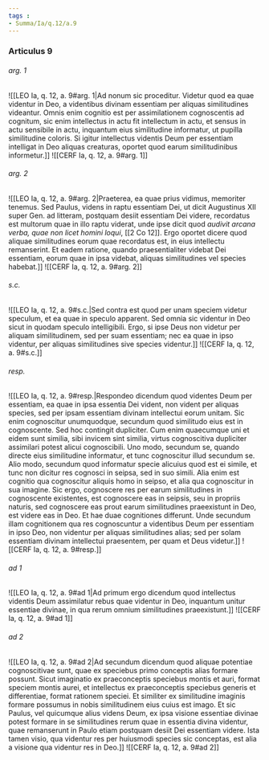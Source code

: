 ```yaml
---
tags : 
- Summa/Ia/q.12/a.9
---
```


### Articulus 9

###### arg. 1
![[LEO Ia, q. 12, a. 9#arg. 1|Ad nonum sic proceditur. Videtur quod ea quae videntur in Deo, a videntibus divinam essentiam per aliquas similitudines videantur. Omnis enim cognitio est per assimilationem cognoscentis ad cognitum, sic enim intellectus in actu fit intellectum in actu, et sensus in actu sensibile in actu, inquantum eius similitudine informatur, ut pupilla similitudine coloris. Si igitur intellectus videntis Deum per essentiam intelligat in Deo aliquas creaturas, oportet quod earum similitudinibus informetur.]]
![[CERF Ia, q. 12, a. 9#arg. 1]]

###### arg. 2
![[LEO Ia, q. 12, a. 9#arg. 2|Praeterea, ea quae prius vidimus, memoriter tenemus. Sed Paulus, videns in raptu essentiam Dei, ut dicit Augustinus XII super Gen. ad litteram, postquam desiit essentiam Dei videre, recordatus est multorum quae in illo raptu viderat, unde ipse dicit quod *audivit arcana verba, quae non licet homini loqui*, [[2 Co 12]]. Ergo oportet dicere quod aliquae similitudines eorum quae recordatus est, in eius intellectu remanserint. Et eadem ratione, quando praesentialiter videbat Dei essentiam, eorum quae in ipsa videbat, aliquas similitudines vel species habebat.]]
![[CERF Ia, q. 12, a. 9#arg. 2]]

###### s.c.
![[LEO Ia, q. 12, a. 9#s.c.|Sed contra est quod per unam speciem videtur speculum, et ea quae in speculo apparent. Sed omnia sic videntur in Deo sicut in quodam speculo intelligibili. Ergo, si ipse Deus non videtur per aliquam similitudinem, sed per suam essentiam; nec ea quae in ipso videntur, per aliquas similitudines sive species videntur.]]
![[CERF Ia, q. 12, a. 9#s.c.]]

###### resp.
![[LEO Ia, q. 12, a. 9#resp.|Respondeo dicendum quod videntes Deum per essentiam, ea quae in ipsa essentia Dei vident, non vident per aliquas species, sed per ipsam essentiam divinam intellectui eorum unitam. Sic enim cognoscitur unumquodque, secundum quod similitudo eius est in cognoscente. Sed hoc contingit dupliciter. Cum enim quaecumque uni et eidem sunt similia, sibi invicem sint similia, virtus cognoscitiva dupliciter assimilari potest alicui cognoscibili. Uno modo, secundum se, quando directe eius similitudine informatur, et tunc cognoscitur illud secundum se. Alio modo, secundum quod informatur specie alicuius quod est ei simile, et tunc non dicitur res cognosci in seipsa, sed in suo simili. Alia enim est cognitio qua cognoscitur aliquis homo in seipso, et alia qua cognoscitur in sua imagine. Sic ergo, cognoscere res per earum similitudines in cognoscente existentes, est cognoscere eas in seipsis, seu in propriis naturis, sed cognoscere eas prout earum similitudines praeexistunt in Deo, est videre eas in Deo. Et hae duae cognitiones differunt. Unde secundum illam cognitionem qua res cognoscuntur a videntibus Deum per essentiam in ipso Deo, non videntur per aliquas similitudines alias; sed per solam essentiam divinam intellectui praesentem, per quam et Deus videtur.]]
![[CERF Ia, q. 12, a. 9#resp.]]

###### ad 1
![[LEO Ia, q. 12, a. 9#ad 1|Ad primum ergo dicendum quod intellectus videntis Deum assimilatur rebus quae videntur in Deo, inquantum unitur essentiae divinae, in qua rerum omnium similitudines praeexistunt.]]
![[CERF Ia, q. 12, a. 9#ad 1]]

###### ad 2
![[LEO Ia, q. 12, a. 9#ad 2|Ad secundum dicendum quod aliquae potentiae cognoscitivae sunt, quae ex speciebus primo conceptis alias formare possunt. Sicut imaginatio ex praeconceptis speciebus montis et auri, format speciem montis aurei, et intellectus ex praeconceptis speciebus generis et differentiae, format rationem speciei. Et similiter ex similitudine imaginis formare possumus in nobis similitudinem eius cuius est imago. Et sic Paulus, vel quicumque alius videns Deum, ex ipsa visione essentiae divinae potest formare in se similitudines rerum quae in essentia divina videntur, quae remanserunt in Paulo etiam postquam desiit Dei essentiam videre. Ista tamen visio, qua videntur res per huiusmodi species sic conceptas, est alia a visione qua videntur res in Deo.]]
![[CERF Ia, q. 12, a. 9#ad 2]]

